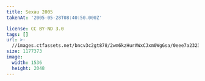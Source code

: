 ```yaml
---
title: Sexau 2005
takenAt: '2005-05-28T08:40:50.000Z'

license: CC BY-ND 3.0
tags: []
url: >-
  //images.ctfassets.net/bncv3c2gt878/2wm6kzHurAWxCJxm0WgGsa/0eee7a2323c46ae48ecdf09879294bb7/sexau-2005_4559695611_o
size: 1177373
image:
  width: 1536
  height: 2048
---
```

